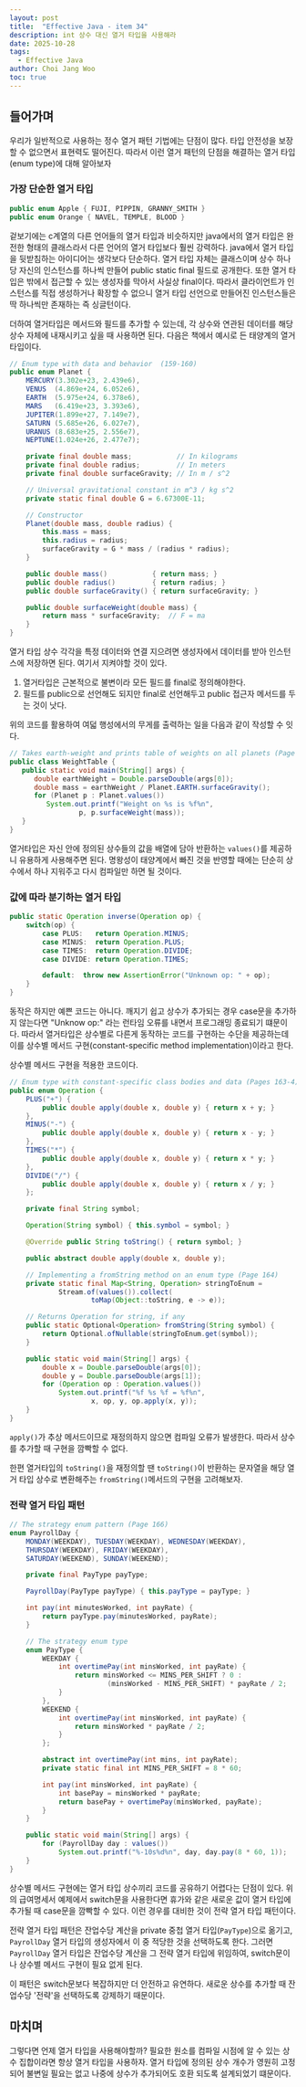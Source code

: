 ```yaml
---
layout: post
title:  "Effective Java - item 34"
description: int 상수 대신 열거 타입을 사용해라
date: 2025-10-28
tags:
  - Effective Java
author: Choi Jang Woo
toc: true
---
```


## 들어가며
우리가 일반적으로 사용하는 정수 열거 패턴 기법에는 단점이 많다. 타입 안전성을 보장할 수 없으면서 표현력도 떨어진다. 따라서 이런 열거 패턴의 단점을 해결하는 열거 타입(enum type)에 대해 알아보자

### 가장 단순한 열거 타입

```java
public enum Apple { FUJI, PIPPIN, GRANNY_SMITH }
public enum Orange { NAVEL, TEMPLE, BLOOD }
```

겉보기에는 c계열의 다른 언어들의 열거 타입과 비슷하지만 java에서의 열거 타입은 완전한 형태의 클래스라서 다른 언어의 열거 타입보다 훨씬 강력하다. java에서 열거 타입을 뒷받침하는 아이디어는 생각보다 단순하다. 열거 타입 자체는 클래스이며 상수 하나당 자신의 인스턴스를 하나씩 만들어 public static final 필드로 공개한다. 또한 열거 타입은 밖에서 접근할 수 있는 생성자를 막아서 사실상 final이다. 따라서 클라이언트가 인스턴스를 직접 생성하거나 확장할 수 없으니 열거 타입 선언으로 만들어진 인스턴스들은 딱 하나씩만 존재하는 즉 싱글턴이다.

더하여 열거타입은 메서드와 필드를 추가할 수 있는데, 각 상수와 연관된 데이터를 해당 상수 자체에 내재시키고 싶을 때 사용하면 된다. 다음은 책에서 예시로 든 태양계의 열거 타입이다.

```java
// Enum type with data and behavior  (159-160)
public enum Planet {
    MERCURY(3.302e+23, 2.439e6),
    VENUS  (4.869e+24, 6.052e6),
    EARTH  (5.975e+24, 6.378e6),
    MARS   (6.419e+23, 3.393e6),
    JUPITER(1.899e+27, 7.149e7),
    SATURN (5.685e+26, 6.027e7),
    URANUS (8.683e+25, 2.556e7),
    NEPTUNE(1.024e+26, 2.477e7);

    private final double mass;           // In kilograms
    private final double radius;         // In meters
    private final double surfaceGravity; // In m / s^2

    // Universal gravitational constant in m^3 / kg s^2
    private static final double G = 6.67300E-11;

    // Constructor
    Planet(double mass, double radius) {
        this.mass = mass;
        this.radius = radius;
        surfaceGravity = G * mass / (radius * radius);
    }

    public double mass()           { return mass; }
    public double radius()         { return radius; }
    public double surfaceGravity() { return surfaceGravity; }

    public double surfaceWeight(double mass) {
        return mass * surfaceGravity;  // F = ma
    }
}

```

열거 타입 상수 각각을 특정 데이터와 연결 지으려면 생성자에서 데이터를 받아 인스턴스에 저장하면 된다. 여기서 지켜야할 것이 있다.
1. 열거타입은 근본적으로 불변이라 모든 필드를 final로 정의해야한다.
2. 필드를 public으로 선언해도 되지만 final로 선언해두고 public 접근자 메서드를 두는 것이 낫다.

위의 코드를 활용하여 여덟 행성에서의 무게를 출력하는 일을 다음과 같이 작성할 수 잇다.

```java
// Takes earth-weight and prints table of weights on all planets (Page 160)
public class WeightTable {
   public static void main(String[] args) {
      double earthWeight = Double.parseDouble(args[0]);
      double mass = earthWeight / Planet.EARTH.surfaceGravity();
      for (Planet p : Planet.values())
         System.out.printf("Weight on %s is %f%n",
                 p, p.surfaceWeight(mass));
   }
}
```

열거타입은 자신 안에 정의된 상수들의 값을 배열에 담아 반환하는 `values()`를 제공하니 유용하게 사용해주면 된다. 명왕성이 태양계에서 빠진 것을 반영할 때에는 단순히 상수에서 하나 지워주고 다시 컴파일만 하면 될 것이다. 

### 값에 따라 분기하는 열거 타입 

```java
public static Operation inverse(Operation op) {
    switch(op) {
        case PLUS:   return Operation.MINUS;
        case MINUS:  return Operation.PLUS;
        case TIMES:  return Operation.DIVIDE;
        case DIVIDE: return Operation.TIMES;

        default:  throw new AssertionError("Unknown op: " + op);
    }
}
```

동작은 하지만 예쁜 코드는 아니다. 깨지기 쉽고 상수가 추가되는 경우 case문을 추가하지 않는다면 "Unknow op:" 라는 런타임 오류를 내면서 프로그래밍 종료되기 떄문이다. 따라서 열거타입은 상수별로 다른게 동작하는 코드를 구현하는 수단을 제공하는데 이를 상수별 메서드 구현(constant-specific method implementation)이라고 한다. 

상수별 메서드 구현을 적용한 코드이다.
```java
// Enum type with constant-specific class bodies and data (Pages 163-4)
public enum Operation {
    PLUS("+") {
        public double apply(double x, double y) { return x + y; }
    },
    MINUS("-") {
        public double apply(double x, double y) { return x - y; }
    },
    TIMES("*") {
        public double apply(double x, double y) { return x * y; }
    },
    DIVIDE("/") {
        public double apply(double x, double y) { return x / y; }
    };

    private final String symbol;

    Operation(String symbol) { this.symbol = symbol; }

    @Override public String toString() { return symbol; }

    public abstract double apply(double x, double y);

    // Implementing a fromString method on an enum type (Page 164)
    private static final Map<String, Operation> stringToEnum =
            Stream.of(values()).collect(
                    toMap(Object::toString, e -> e));

    // Returns Operation for string, if any
    public static Optional<Operation> fromString(String symbol) {
        return Optional.ofNullable(stringToEnum.get(symbol));
    }

    public static void main(String[] args) {
        double x = Double.parseDouble(args[0]);
        double y = Double.parseDouble(args[1]);
        for (Operation op : Operation.values())
            System.out.printf("%f %s %f = %f%n",
                    x, op, y, op.apply(x, y));
    }
}
```

`apply()`가 추상 메서드이므로 재정의하지 않으면 컴파일 오류가 발생한다. 따라서 상수를 추가할 때 구현을 깜빡할 수 없다.

한편 열거타입의 `toString()`을 재정의할 땐 `toString()`이 반환하는 문자열을 해당 열거 타입 상수로 변환해주는 `fromString()`메서드의 구현을 고려해보자.

### 전략 열거 타입 패턴
```java
// The strategy enum pattern (Page 166)
enum PayrollDay {
    MONDAY(WEEKDAY), TUESDAY(WEEKDAY), WEDNESDAY(WEEKDAY),
    THURSDAY(WEEKDAY), FRIDAY(WEEKDAY),
    SATURDAY(WEEKEND), SUNDAY(WEEKEND);

    private final PayType payType;

    PayrollDay(PayType payType) { this.payType = payType; }

    int pay(int minutesWorked, int payRate) {
        return payType.pay(minutesWorked, payRate);
    }

    // The strategy enum type
    enum PayType {
        WEEKDAY {
            int overtimePay(int minsWorked, int payRate) {
                return minsWorked <= MINS_PER_SHIFT ? 0 :
                        (minsWorked - MINS_PER_SHIFT) * payRate / 2;
            }
        },
        WEEKEND {
            int overtimePay(int minsWorked, int payRate) {
                return minsWorked * payRate / 2;
            }
        };

        abstract int overtimePay(int mins, int payRate);
        private static final int MINS_PER_SHIFT = 8 * 60;

        int pay(int minsWorked, int payRate) {
            int basePay = minsWorked * payRate;
            return basePay + overtimePay(minsWorked, payRate);
        }
    }

    public static void main(String[] args) {
        for (PayrollDay day : values())
            System.out.printf("%-10s%d%n", day, day.pay(8 * 60, 1));
    }
}

```

상수별 메서드 구현에는 열거 타입 상수끼리 코드를 공유하기 어렵다는 단점이 있다. 위의 급여명세서 예제에서 switch문을 사용한다면 휴가와 같은 새로운 값이 열거 타입에 추가될 때 case문을 깜빡할 수 있다. 이런 경우를 대비한 것이 전략 열거 타입 패턴이다.

전략 열거 타입 패턴은 잔업수당 계산을 private 중첩 열거 타입(`PayType`)으로 옮기고, `PayrollDay` 열거 타입의 생성자에서 이 중 적당한 것을 선택하도록 한다. 그러면 `PayrollDay` 열거 타입은 잔업수당 계산을 그 전략 열거 타입에 위임하여, switch문이나 상수별 메서드 구현이 필요 없게 된다. 

이 패턴은 switch문보다 복잡하지만 더 안전하고 유연하다. 새로운 상수를 추가할 때 잔업수당 '전략'을 선택하도록 강제하기 때문이다.

## 마치며
그렇다면 언제 열거 타입을 사용해야할까? 필요한 원소를 컴파일 시점에 알 수 있는 상수 집합이라면 항상 열거 타입을 사용하자. 열거 타입에 정의된 상수 개수가 영원히 고정되어 불변일 필요는 없고 나중에 상수가 추가되어도 호환 되도록 설계되었기 떄문이다.